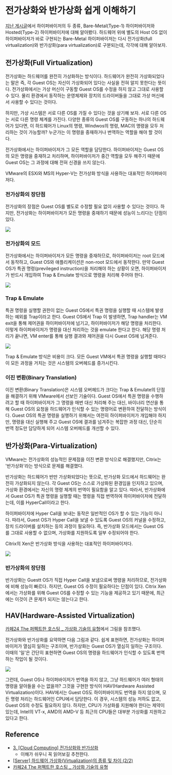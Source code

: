 # 전가상화와 반가상화 쉽게 이해하기

<!-- 2021. 10.25 -->

[지난 게시글](03_vm-and-hypervisor.md)에서 하이퍼바이저의 두 종류, Bare-Metal(Type-1) 하이퍼바이저와 Hosted(Type-2) 하이퍼바이저에 대해 알아봤다. 하드웨어 위에 별도의 Host OS 없이 하이퍼바이저가 바로 구현되는 Bare-Metal 하이퍼바이저는 다시 전가상화(full virtualization)와 반가상화(para virtualization)로 구분되는데, 각각에 대해 알아보자.

## 전가상화(Full Virtualization)

전가상화는 하드웨어를 완전히 가상화하는 방식이다. 하드웨어가 완전히 가상화되었다는 말은 즉, 각 Guest OS는 자신이 가상화되어 있다는 사실을 전혀 알지 못한다는 뜻이다. 전가상화에서는 가상 머신이 구동할 Guest OS를 수정을 하지 않고 그대로 사용할 수 있다. 물리 환경에서 동작하는 운영체제와 장치의 드라이버들을 그대로 가상 머신에서 사용할 수 있다는 것이다.

하지만, 가상 시스템은 서로 다른 OS를 가질 수 있다는 것을 상기해 보자. 서로 다른 OS는 서로 다른 명령 체계를 가진다. 다양한 종류의 Guest OS를 구동하는 하나의 하드웨어가 있다면, 이 하드웨어가 Linux의 명령, Windwos의 명령, MAC의 명령을 모두 처리하는 것이 가능할까? 누군가는 이 명령을 중재하거나 번역하는 역할을 해야 할 것이다.

전가상화에서는 하이퍼바이저가 그 모든 역할을 담당한다. 하이퍼바이저는 Guest OS의 모든 명령을 중재하고 처리하며, 하이퍼바이저가 중간 역할을 모두 해주기 때문에 Guest OS는 그 과정에 대해 전혀 신경을 쓰지 않는다.

VMware의 ESXi와 MS의 Hyper-V는 전가상화 방식을 사용하는 대표적인 하이퍼바이저다.

### 전가상화의 장단점

전가상화의 장점은 Guest OS를 별도로 수정할 필요 없이 사용할 수 있다는 것이다. 하지만, 전가상화는 하이퍼바이저가 모든 명령을 중재하기 때문에 성능이 느리다는 단점이 있다.

![](images/2021-10-25-06-06-19.png)

### 전가상화의 모드

전가상화에서는 하이퍼바이저가 모든 명령을 중재하므로, 하이퍼바이저는 root 모드에서 동작하고, Guest OS와 애플리케이션은 non-root 모드에서 동작한다. 만약 Guest OS가 특권 명령(previleged instruction)을 처리해야 하는 상황이 오면, 하이퍼바이저가 반드시 개입하여 Trap & Emulate 방식으로 명령을 처리해 주어야 한다.

![](images/2021-10-25-05-29-07.png)

### Trap & Emulate

특권 명령을 실행할 권한이 없는 Guest OS에서 특권 명령을 실행할 때 시스템에 발생하는 예외를 Trap이라고 한다. Guest OS에서 Trap 이 발생하면, Trap handler는 VM exit을 통해 제어권을 하이퍼바이저에 넘기고, 하이퍼바이저가 해당 명령을 처리한다. 이렇게 하이퍼바이저가 명령을 대신 처리하는 것을 emulate 한다고 한다. 해당 명령 처리가 끝나면, VM enter를 통해 실행 결과와 제어권을 다시 Guest OS에 넘겨준다.

![](images/2021-10-25-05-30-34.png)

Trap & Emulate 방식은 비용이 크다. 모든 Guest VM에서 특권 명령을 실행할 때마다 이 모든 과정을 거치는 것은 시스템의 오버헤드를 증가시킨다.

### 이진 변환(Binary Translation)

이진 변환(Binary Translation)은 시스템 오버헤드가 크다는 Trap & Emulate의 단점을 해결하기 위해 VMware에서 선보인 기술이다. Guest OS에서 특권 명령을 수행하려고 할 때 하이퍼바이저가 그 명령을 매번 대신 처리해 주는 대신, 바이너리 연산을 통해 Guest OS의 요청을 하드웨어가 인식할 수 있는 명령어로 변환하여 전달하는 방식이다. Guest OS의 특권 명령을 실행하기 위해서는 여전히 하이퍼바이저가 개입해야 하지만, 명령을 대신 실행해 주고 Guest OS에 결과를 넘겨주는 복잡한 과정 대신, 단순히 번역 정도만 담당하게 되어 시스템 오버헤드를 개선할 수 있다.

## 반가상화(Para-Virtualization)

VMware는 전가상화의 성능적인 문제점을 이진 변환 방식으로 해결했지만, Citrix는 '반가상화'라는 방식으로 문제를 해결했다. 

반가상화는 하드웨어가 반만 가상화되었다는 뜻으로, 반가상화 모드에서 하드웨어는 완전히 가상화되지 않는다. 각 Guest OS는 스스로 가상화된 환경임을 인지하고 있으며, 가상화 환경에서는 자신의 명령 체계의 번역이 필요함을 알고 있다. 따라서, 반가상화에서 Guest OS가 특권 명령을 실행할 때는 명령을 직접 번역하여 하이퍼바이저에 전달하는데, 이를 HyperCall이라고 한다.

하이퍼바이저에 Hyper Call을 보내는 동작은 일반적인 OS가 할 수 있는 기능이 아니다. 따라서, Guest OS가 Hyper Call을 보낼 수 있도록 Guest OS의 커널을 수정하고, 장치 드라이버를 설치하는 등의 과정이 필요하다. 즉, 반가상화 모드에서는 Guest OS를 그대로 사용할 수 없으며, 가상화를 지원하도록 일부 수정되어야 한다.

Citrix의 Xen은 반가상화 방식을 사용하는 대표적인 하이퍼바이저다.

![](images/2021-10-25-06-07-02.png)

### 반가상화의 장단점

반가상화는 Guestt OS가 직접 Hyper Call을 보냄으로써 명령을 처리하므로, 전가상화에 비해 성능이 빠르다. 하지만, Guest OS 수정이 필요하다는 단점이 있다. Citrix Xen에서는 가상화를 위해 Guest OS를 수정할 수 있는 기능을 제공하고 있기 때문에, 최근에는 이것이 큰 문제가 되지는 않는다고 한다.

## HAV(Hardware-Assisted Virtualization)

[카페24 The 퍼펙트한 호스팅 _ 가상화 기술의 유형](https://blog.cafe24.com/1621)에서 그림을 참조했다.

전가상화와 반가상화를 요약하면 다음 그림과 같다. 쉽게 표현하면, 전가상화는 하이퍼바이저가 열심히 일하는 구조이며, 반가상화는 Guest OS가 열심히 일하는 구조이다. 이때의 '일'은 간단히 표현하면 Guest OS의 명령을 하드웨어가 인식할 수 있도록 번역하는 작업이 될 것이다.

![](images/2021-10-25-06-10-51.png)

그런데, Guest OS나 하이퍼바이저가 번역을 하지 않고, 그냥 하드웨어가 여러 형태의 명령을 알아들을 수는 없을까? 그것을 구현한 방식이 HAV(Hardware Assisted Virtualization)이다. HAV에서는 Guest OS도 하이퍼바이저도 번역을 하지 않으며, 모든 명령 처리는 하드웨어인 CPU에서 담당한다. 이 경우, 시스템의 성능 저하도 없고, Guest OS의 수정도 필요하지 않다. 하지만, CPU가 가상화를 지원해야 한다는 제약이 있는데, Intel의 VT-x, AMD의 AMD-V 등 최근의 CPU들은 대부분 가상화를 지원하고 있다고 한다.

## Reference

- [3. [Cloud Computing] 전가상화와 반가상화](https://m.blog.naver.com/alice_k106/220218878967)
  + 이해가 쉬우니 꼭 읽어보길 추천한다.
- [[Server] 하드웨어 가상화(Virtualization)의 종류 및 차이 (2/2)](https://mangkyu.tistory.com/87)
- [카페24 The 퍼펙트한 호스팅 _ 가상화 기술의 유형](https://blog.cafe24.com/1621)